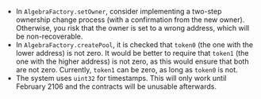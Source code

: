 - In `AlgebraFactory.setOwner`, consider implementing a two-step ownership change process (with a confirmation from the new owner). Otherwise, you risk that the owner is set to a wrong address, which will be non-recoverable.
- In `AlgebraFactory.createPool`, it is checked that `token0` (the one with the lower address) is not zero. It would be better to require that `token1` (the one with the higher address) is not zero, as this would ensure that both are not zero. Currently, `token1` can be zero, as long as `token0` is not.
- The system uses `uint32` for timestamps. This will only work until February 2106 and the contracts will be unusable afterwards.